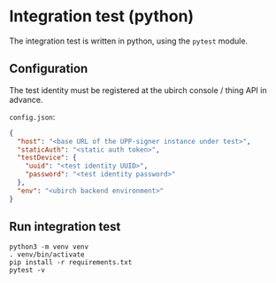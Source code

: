 # Integration test (python)

The integration test is written in python, using the `pytest` module.

## Configuration

The test identity must be registered at the ubirch console / thing API in advance.

`config.json`:

```json
{
  "host": "<base URL of the UPP-signer instance under test>",
  "staticAuth": "<static auth token>",
  "testDevice": {
    "uuid": "<test identity UUID>",
    "password": "<test identity password>"
  },
  "env": "<ubirch backend environment>"
}
```

## Run integration test

```commandline
python3 -m venv venv
. venv/bin/activate
pip install -r requirements.txt 
pytest -v
```